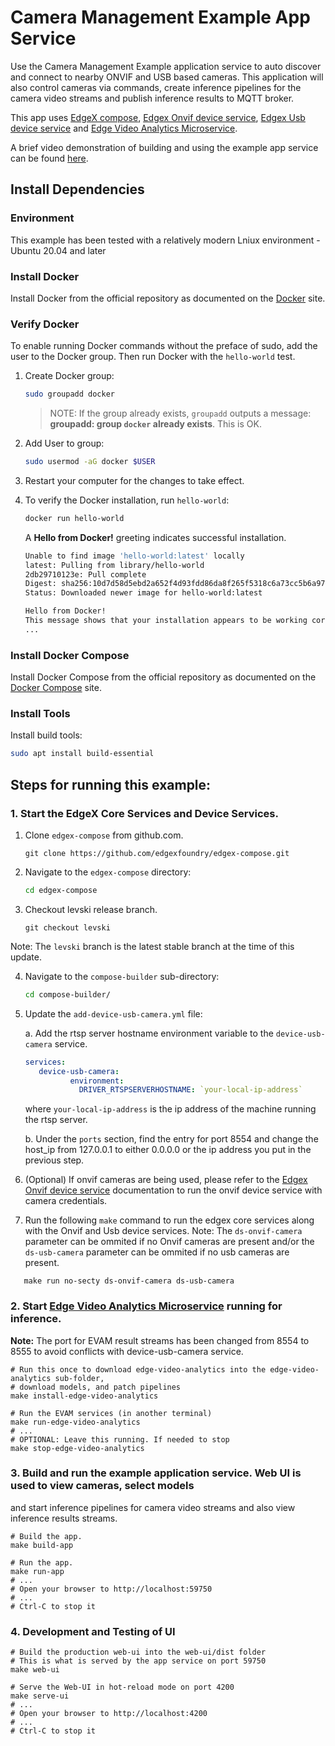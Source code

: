 # Camera Management Example App Service
Use the Camera Management Example application service to auto discover and connect to nearby ONVIF and USB based cameras. This application will also control cameras via commands, create inference pipelines for the camera video streams and publish inference results to MQTT broker.

This app uses [EdgeX compose][edgex-compose], [Edgex Onvif device service][device-onvif-camera], [Edgex Usb device service][device-usb-camera] and [Edge Video Analytics Microservice][evam].

A brief video demonstration of building and using the example app service can be found [here](https://www.youtube.com/watch?v=vZqd3j2Zn2Y).

## Install Dependencies

### Environment
This example has been tested with a relatively modern Lniux environment - Ubuntu 20.04 and later

### Install Docker
Install Docker from the official repository as documented on the [Docker](https://docs.docker.com/engine/install/ubuntu/) site.

### Verify Docker
To enable running Docker commands without the preface of sudo, add the user to the Docker group. Then run Docker with the `hello-world` test.

1. Create Docker group:
   ```bash
   sudo groupadd docker
   ```
   >NOTE: If the group already exists, `groupadd` outputs a message: **groupadd: group `docker` already exists**. This is OK.

2. Add User to group:
   ```bash
   sudo usermod -aG docker $USER
   ```

3. Restart your computer for the changes to take effect.

4. To verify the Docker installation, run `hello-world`:

   ```bash
   docker run hello-world
   ```
   A **Hello from Docker!** greeting indicates successful installation.

   ```bash
   Unable to find image 'hello-world:latest' locally
   latest: Pulling from library/hello-world
   2db29710123e: Pull complete 
   Digest: sha256:10d7d58d5ebd2a652f4d93fdd86da8f265f5318c6a73cc5b6a9798ff6d2b2e67
   Status: Downloaded newer image for hello-world:latest

   Hello from Docker!
   This message shows that your installation appears to be working correctly.
   ...
   ```

### Install Docker Compose
Install Docker Compose from the official repository as documented on the [Docker Compose](https://docs.docker.com/compose/install/linux/#install-using-the-repository) site.

### Install Tools
Install build tools:

```bash
sudo apt install build-essential
```

## Steps for running this example:

### 1. Start the EdgeX Core Services and Device Services.

1. Clone `edgex-compose` from github.com.
   ```shell 
   git clone https://github.com/edgexfoundry/edgex-compose.git
   ```  

2. Navigate to the `edgex-compose` directory:

   ```bash
   cd edgex-compose
   ```

3. Checkout levski release branch.
   ```shell
   git checkout levski
   ```

Note: The `levski` branch is the latest stable branch at the time of this update. 

4. Navigate to the `compose-builder` sub-directory:

   ```bash
   cd compose-builder/
   ```

5. Update the `add-device-usb-camera.yml` file:

   a. Add the rtsp server hostname environment variable to the `device-usb-camera` service.
   ```yml
   services:
      device-usb-camera:
             environment:
               DRIVER_RTSPSERVERHOSTNAME: `your-local-ip-address`
   ```
      where `your-local-ip-address` is the ip address of the machine running the rtsp server.

   b. Under the `ports` section, find the entry for port 8554 and change the host_ip from 127.0.0.1 to either 0.0.0.0 or the ip address you put in the previous step.
6. (Optional) If onvif cameras are being used, please refer to the [Edgex Onvif device service](https://github.com/edgexfoundry/device-onvif-camera/blob/main/doc/guides/CustomStartupGuide.md) documentation to run the onvif device service with camera credentials.

7. Run the following `make` command to run the edgex core services along with the Onvif and Usb device services. Note: The `ds-onvif-camera` parameter can be ommited if no Onvif cameras are present and/or the `ds-usb-camera` parameter can be ommited if no usb cameras are present.
```shell
   make run no-secty ds-onvif-camera ds-usb-camera 
```   


### 2. Start [Edge Video Analytics Microservice][evam] running for inference.

**Note:** The port for EVAM result streams has been changed from 8554 to 8555 to avoid conflicts with device-usb-camera service.

```shell
# Run this once to download edge-video-analytics into the edge-video-analytics sub-folder, 
# download models, and patch pipelines
make install-edge-video-analytics

# Run the EVAM services (in another terminal)
make run-edge-video-analytics
# ...
# OPTIONAL: Leave this running. If needed to stop
make stop-edge-video-analytics
```

### 3. Build and run the example application service. Web UI is used to view cameras, select models 
   and start inference pipelines for camera video streams and also view inference results streams.
```shell
# Build the app. 
make build-app

# Run the app.
make run-app
# ...
# Open your browser to http://localhost:59750
# ...
# Ctrl-C to stop it
```

### 4. Development and Testing of UI
```shell
# Build the production web-ui into the web-ui/dist folder
# This is what is served by the app service on port 59750
make web-ui

# Serve the Web-UI in hot-reload mode on port 4200
make serve-ui
# ...
# Open your browser to http://localhost:4200
# ...
# Ctrl-C to stop it
```

[edgex-compose]: https://github.com/edgexfoundry/edgex-compose
[device-onvif-camera]: https://github.com/edgexfoundry/device-onvif-camera
[device-usb-camera]: https://github.com/edgexfoundry/device-usb-camera
[evam]: https://www.intel.com/content/www/us/en/developer/articles/technical/video-analytics-service.html
